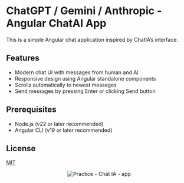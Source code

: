 # ChatGPT / Gemini / Anthropic - Angular ChatAI App

This is a simple Angular chat application inspired by ChatIA’s interface.

## Features

- Modern chat UI with messages from human and AI
- Responsive design using Angular standalone components
- Scrolls automatically to newest messages
- Send messages by pressing Enter or clicking Send button

## Prerequisites

- Node.js (v22 or later recommended)
- Angular CLI (v19 or later recommended)

## License

[MIT](https://choosealicense.com/licenses/mit/)

<p align="center">
  <img src="https://i.imgur.com/0dQxVce.png" alt="Practice - Chat IA - app"/>
</p>
